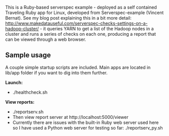 This is a Ruby-based serverspec example - deployed as a self contained Traveling Ruby app for Linux, developed from Serverspec-example (Vincent Bernat).  See my blog post explaining this in a bit more detail: http://www.makedatauseful.com/serverspec-checks-settings-on-a-hadoop-cluster/ - it queries YARN to get a list of the Hadoop nodes in a cluster and runs a series of checks on each one, producing a report that can be viewed through a web browser.

## Sample usage ##
A couple simple startup scripts are included.  Main apps are located in lib/app folder if you want to dig into them further.

**Launch:**

  * ./healthcheck.sh
  
**View reports:**

  * ./reportserv.sh
  * Then view report server at http://localhost:5000/viewer
  * Currently there are issues with the built-in Ruby web server used here so I have used a Python web server for testing so far: ./reportserv_py.sh
